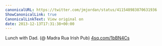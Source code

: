 ```yaml
---
canonicalURL: https://twitter.com/jmjordan/status/411548983870631936
ShowCanonicalLink: true
CanonicalLinkText: View original on
date: 2013-12-13T17:31:38+00:00
---
```

Lunch with Dad. (@ Madra Rua Irish Pub) [4sq.com/1bBN4Cs](http://4sq.com/1bBN4Cs)